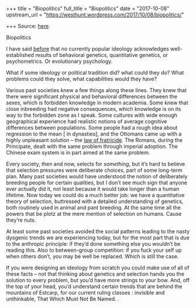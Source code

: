 +++
title = "Biopolitics"
full_title = "Biopolitics"
date = "2017-10-08"
upstream_url = "https://westhunt.wordpress.com/2017/10/08/biopolitics/"

+++
Source: [here](https://westhunt.wordpress.com/2017/10/08/biopolitics/).

Biopolitics

I have said
[before](https://westhunt.wordpress.com/2016/08/11/genetics-and-hr/)
that no currently popular ideology acknowledges well-established results
of behavioral genetics, quantitative genetics, or psychometrics. Or
evolutionary psychology.

What if some ideology or political tradition did? what could they do?
What problems could they solve, what capabilities would they have?

Various past societies knew a few things along these lines. They knew
that there were significant physical and behavioral differences between
the sexes, which is forbidden knowledge in modern academia. Some knew
that close inbreeding had negative consequences, which knowledge is on
its way to the forbidden zone as I speak. Some cultures with wide enough
geographical experience had realistic notions of average cognitive
differences between populations. Some people had a rough idea about
regression to the mean \[ in dynasties\], and the Ottomans came up with
a highly unpleasant solution – the [law of
fratricide](https://westhunt.wordpress.com/2013/08/04/there-can-only-be-one/).
The Romans, during the Principate, dealt with the same problem through
imperial adoption. The Chinese exam system is in part aimed at the same
problem.

Every society, then and now, selects for *something*, but it’s hard to
believe that selection pressures were deliberate choices, part of some
long-term plan. Many past societies would have understood the notion of
deliberately breeding people for certain qualities, but I don’t see much
sign that anyone ever actually did it, not least because it would take
longer than a human lifetime. Now today we could do a much better job:
we have a quantitative theory of selection, buttressed with a detailed
understanding of genetics, both routinely used in animal and pant
breeding. At the same time all the powers that be plotz at the mere
mention of selection on humans. Cause they’re nuts.

At least some past societies avoided the social patterns leading to the
nasty dysgenic trends we are experiencing today, but for the most part
that is due to the anthropic principle: if they’d done something else
you wouldn’t be reading this. Also to between-group competition: if you
fuck your self up when others don’t, you may be well be replaced. Which
is still the case.

If you were designing an ideology from scratch you could make use of all
of these facts – not that thinking about genetics and selection hands
you the solution to every problem, but you’d have more strings to your
bow. And, off the top of your head, you’d understand certain trends that
are behind the mountains of Estcarp, for our current ruling classes :
invisible and unthinkable, That Which Must Not Be Named. .

